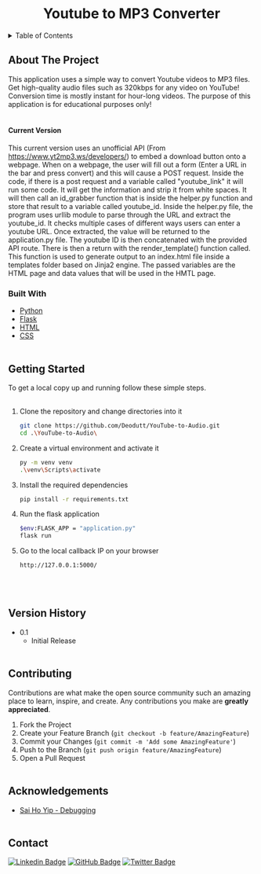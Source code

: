 <!-- TABLE OF CONTENTS -->
<h1 align="center">Youtube to MP3 Converter</h1>

 <details style="display: inline-block" pen="open">
  <summary> Table of Contents</summary>
  <ol>
    <li>
      <a href="#about-the-project">About The Project</a>
      <ul>
        <li><a href="#current-version">Current Version</a></li>
        <li><a href="#built-with">Built With</a></li>
      </ul>
    </li>
    <li><a href="#getting-started">Getting Started</a></li>
    <li><a href="#contributing">Contributing</a></li>
    <li><a href="#contact">Contact</a></li>
    <li><a href="#acknowledgements">Acknowledgements</a></li>
  </ol>
</details>
<br/>

## About The Project

This application uses a simple way to convert Youtube videos to MP3 files. Get high-quality audio files such as 320kbps for any video on YouTube! Conversion time is mostly instant for hour-long videos. The purpose of this application is for educational purposes only!
<br/><br/>


#### Current Version

This current version uses an unofficial API (From https://www.yt2mp3.ws/developers/) to embed a download button onto a webpage. When on a webpage, the user will fill out a form (Enter a URL in the bar and press convert) and this will cause a POST request. Inside the code, if there is a post request and a variable called "youtube_link" it will run some code. It will get the information and strip it from white spaces. It will then call an id_grabber function that is inside the helper.py function and store that result to a variable called youtube_id. Inside the helper.py file, the program uses urllib module to parse through the URL and extract the youtube_id. It checks multiple cases of different ways users can enter a youtube URL. Once extracted, the value will be returned to the application.py file. The youtube ID is then concatenated with the provided API route. There is then a return with the render_template() function called. This function is used to generate output to an index.html file inside a templates folder based on Jinja2 engine. The passed variables are the HTML page and data values that will be used in the HMTL page.
<br/>

### Built With

- [Python](https://www.python.org/)
- [Flask](https://flask.palletsprojects.com/en/2.0.x/)
- [HTML](https://www.w3schools.com/html/default.asp)
- [CSS](https://www.w3schools.com/css/default.asp)
<br/><br/>


## Getting Started

To get a local copy up and running follow these simple steps.
<br/><br/>

1. Clone the repository and change directories into it
   ```sh
   git clone https://github.com/Deodutt/YouTube-to-Audio.git
   cd .\YouTube-to-Audio\
   ```

2. Create a virtual environment and activate it
   ```sh
   py -m venv venv
   .\venv\Scripts\activate
   ```

3. Install the required dependencies
   ```sh
   pip install -r requirements.txt
   ```

4. Run the flask application
   ```sh
   $env:FLASK_APP = "application.py"
   flask run
   ```

5. Go to the local callback IP on your browser
   ```sh
   http://127.0.0.1:5000/
   ```
   
<br/><br/>


## Version History

* 0.1
    * Initial Release
<br/><br/>


## Contributing

Contributions are what make the open source community such an amazing place to learn, inspire, and create. Any contributions you make are **greatly appreciated**.

1. Fork the Project
2. Create your Feature Branch (`git checkout -b feature/AmazingFeature`)
3. Commit your Changes (`git commit -m 'Add some AmazingFeature'`)
4. Push to the Branch (`git push origin feature/AmazingFeature`)
5. Open a Pull Request
<br/><br/>


## Acknowledgements

- [Sai Ho Yip - Debugging](https://www.linkedin.com/in/saihoyip/)
<br/><br/>

## Contact

[![Linkedin Badge](https://img.shields.io/badge/-Ricardo%20Deodutt-blue?style=flat-square&logo=Linkedin&logoColor=white&link=https://www.linkedin.com/in/rixardo/)](https://www.linkedin.com/in/rixardo/)   [![GitHub Badge](https://img.shields.io/badge/-Deodutt-black?style=flat-square&logo=GitHub&logoColor=white&link=https://www.github.com/Deodutt)](https://www.github.com/Deodutt)    [![Twitter Badge](https://img.shields.io/badge/-@RixardoDe-1ca0f1?style=flat-square&labelColor=1ca0f1&logo=twitter&logoColor=white&link=https://www.twitter.com/RixardoDe)](https://www.twitter.com/RixardoDe)
